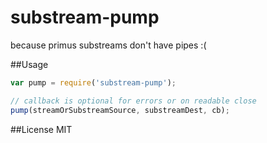 # substream-pump
because primus substreams don't have pipes :(

##Usage

```js
var pump = require('substream-pump');

// callback is optional for errors or on readable close
pump(streamOrSubstreamSource, substreamDest, cb);
```

##License
MIT
